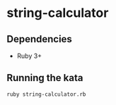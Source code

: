 # string-calculator

## Dependencies

- Ruby 3+

## Running the kata

```bash
ruby string-calculator.rb
```
